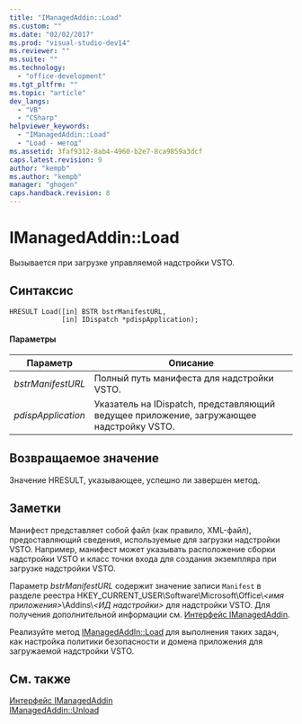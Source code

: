 ```yaml
---
title: "IManagedAddin::Load"
ms.custom: ""
ms.date: "02/02/2017"
ms.prod: "visual-studio-dev14"
ms.reviewer: ""
ms.suite: ""
ms.technology: 
  - "office-development"
ms.tgt_pltfrm: ""
ms.topic: "article"
dev_langs: 
  - "VB"
  - "CSharp"
helpviewer_keywords: 
  - "IManagedAddin::Load"
  - "Load - метод"
ms.assetid: 3faf9312-8ab4-4960-b2e7-8ca9859a3dcf
caps.latest.revision: 9
author: "kempb"
ms.author: "kempb"
manager: "ghogen"
caps.handback.revision: 8
---
```

# IManagedAddin::Load
  Вызывается при загрузке управляемой надстройки VSTO.  
  
## Синтаксис  
  
```  
HRESULT Load([in] BSTR bstrManifestURL,   
             [in] IDispatch *pdispApplication);  
```  
  
#### Параметры  
  
|Параметр|Описание|  
|--------------|--------------|  
|*bstrManifestURL*|Полный путь манифеста для надстройки VSTO.|  
|*pdispApplication*|Указатель на IDispatch, представляющий ведущее приложение, загружающее надстройку VSTO.|  
  
## Возвращаемое значение  
 Значение HRESULT, указывающее, успешно ли завершен метод.  
  
## Заметки  
 Манифест представляет собой файл \(как правило, XML\-файл\), предоставляющий сведения, используемые для загрузки надстройки VSTO. Например, манифест может указывать расположение сборки надстройки VSTO и класс точки входа для создания экземпляра при загрузке надстройки VSTO.  
  
 Параметр *bstrManifestURL* содержит значение записи `Manifest` в разделе реестра HKEY\_CURRENT\_USER\\Software\\Microsoft\\Office\\*\<имя приложения\>*\\Addins\\*\<ИД надстройки\>* для надстройки VSTO. Для получения дополнительной информации см. [Интерфейс IManagedAddin](../vsto/imanagedaddin-interface.md).  
  
 Реализуйте метод [IManagedAddIn::Load](../vsto/imanagedaddin-load.md) для выполнения таких задач, как настройка политики безопасности и домена приложения для загружаемой надстройки VSTO.  
  
## См. также  
 [Интерфейс IManagedAddin](../vsto/imanagedaddin-interface.md)   
 [IManagedAddin::Unload](../vsto/imanagedaddin-unload.md)  
  
  